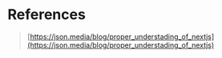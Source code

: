 # References 

> [https://json.media/blog/proper_understading_of_nextjs](https://json.media/blog/proper_understading_of_nextjs)